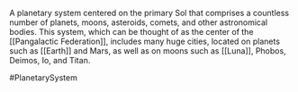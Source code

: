 A planetary system centered on the primary Sol that comprises a countless number of planets, moons, asteroids, comets, and other astronomical bodies.
This system, which can be thought of as the center of the <span class="political-bodies-places">[[Pangalactic Federation]]</span>, includes many huge cities, located on planets such as <span class="political-bodies-places">[[Earth]]</span> and Mars, as well as on moons such as <span class="political-bodies-places">[[Luna]]</span>, Phobos, Deimos, Io, and Titan.

#PlanetarySystem